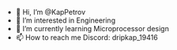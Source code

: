 - 👋 Hi, I’m @KapPetrov
- 👀 I’m interested in Engineering
- 🌱 I’m currently learning Microprocessor design
- 📫 How to reach me Discord: dripkap_19416

<!---
KapPetrov/KapPetrov is a ✨ special ✨ repository because its `README.md` (this file) appears on your GitHub profile.
You can click the Preview link to take a look at your changes.
--->
